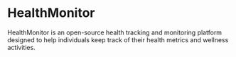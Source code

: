 # HealthMonitor
HealthMonitor is an open-source health tracking and monitoring platform designed to help individuals keep track of their health metrics and wellness activities.
